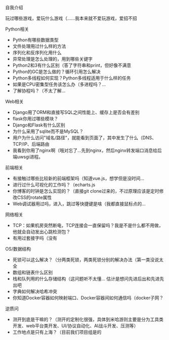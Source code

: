 自我介绍

玩过哪些游戏，爱玩什么游戏（……我本来就不爱玩游戏，爱招不招

Python相关
- Python有哪些数据类型
- 文件处理用过什么样的方法
- 序列化和反序列化用什么
- 异常处理是怎么处理的，用到哪些关键字
- Python2和3有什么区别（答了字符串和print，但好像不满意
- Python的GC是怎么做的？循环引用怎么解决
- Python多线程如何实现？Python多线程适用于什么样的任务
- 如果是CPU密集型任务该怎么办（多进程吗？…
- 了解协程吗？（不太了解…

Web相关
- Django用了ORM和直接写SQL之间性能上、缓存上是否会有差别
- flask你用过哪些模块？
- Django和Flask有什么区别
- 为什么采用了sqlite而不是MySQL？
- 用户为什么访问"域名/路径"，就能看到页面了，其中发生了什么（DNS、TCP/IP、后端路由
- 我看到你用了nginx啊（哦对忘了…先到nginx，然后nginx转发端口消息给后端uwsgi进程。

前端相关
- 有接触过哪些比较新的前端框架吗（知道vue.js，想学但是没时间…
- 进行过什么可视化的工作吗？（echarts.js
- 你博客的时钟是怎么实现的？（直接git clone过来的，不过原理应该是定时修改CSS的rotate属性
- Web调试器用过吗，进入，跳过等快捷键是啥（我都直接鼠标点的…

网络相关
- TCP：如果机房突然断电，TCP连接会一直保留吗？我是不是什么都不用做，他就会自动发出心跳检测包？
- 有用过套接字吗（没有

OS/数据结构
- 死锁可以这么解决？（分两类死锁，两类死锁分别的解决办法（第一类没说太全
- 数组和链表什么区别
- 栈和队列用的什么存储结构（这问题听不太懂… 估计是想问先进后出和先进先出吧
- 字典如何解决哈希冲突
- 你知道Docker容器如何映射端口、Docker容器间如何通信吗（docker子网？

逆质问
- 测开到底是干嘛的？（测开的定制化很强，具体到米哈游则主要是分为工具类开发、web平台类开发、UI/协议自动化、AI战斗开发、压测等）
- 工作地点是只有上海？（目前我们项目组是的
